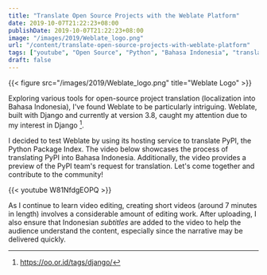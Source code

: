 ```yaml
---
title: "Translate Open Source Projects with the Weblate Platform"
date: 2019-10-07T21:22:23+08:00
publishDate: 2019-10-07T21:22:23+08:00
image: "/images/2019/Weblate_logo.png"
url: "/content/translate-open-source-projects-with-weblate-platform"
tags: ["youtube", "Open Source", "Python", "Bahasa Indonesia", "translation", "localization", "video editing", "Django"]
draft: false
---
```


{{< figure src="/images/2019/Weblate_logo.png" title="Weblate Logo" >}}

Exploring various tools for open-source project translation (localization into Bahasa Indonesia), I've found Weblate to be particularly intriguing. Weblate, built with Django and currently at version 3.8, caught my attention due to my interest in Django [^1].

I decided to test Weblate by using its hosting service to translate PyPI, the Python Package Index. The video below showcases the process of translating PyPI into Bahasa Indonesia. Additionally, the video provides a preview of the PyPI team's request for translation. Let's come together and contribute to the community!

{{< youtube W81NfdgEOPQ >}}

As I continue to learn video editing, creating short videos (around 7 minutes in length) involves a considerable amount of editing work. After uploading, I also ensure that Indonesian _subtitles_ are added to the video to help the audience understand the content, especially since the narrative may be delivered quickly.

[^1]: https://oo.or.id/tags/django/
[^2]: https://docs.weblate.org/en/weblate-3.8/about.html
